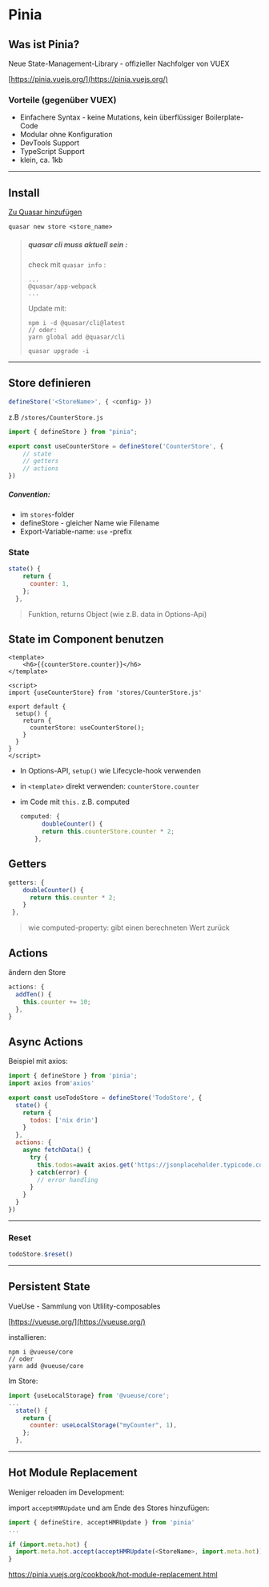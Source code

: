 # Pinia

## Was ist Pinia?

Neue State-Management-Library - offizieller Nachfolger von VUEX

[https://pinia.vuejs.org/](https://pinia.vuejs.org/)

### Vorteile (gegenüber VUEX)

- Einfachere Syntax - keine Mutations, kein überflüssiger Boilerplate-Code
- Modular ohne Konfiguration
- DevTools Support
- TypeScript Support
- klein, ca. 1kb

------

## Install

[Zu Quasar hinzufügen](https://quasar.dev/quasar-cli-vite/state-management-with-pinia)

```text
quasar new store <store_name>
```

> ##### quasar cli muss aktuell sein :
>
> check mit `quasar info` :
>
> ```
> ...
> @quasar/app-webpack
> ...
> ```
>
> Update mit:
>
> ```text
> npm i -d @quasar/cli@latest
> // oder:
> yarn global add @quasar/cli
>
> quasar upgrade -i
> ```

------

## Store definieren

```js
defineStore('<StoreName>', { <config> })
```

z.B `/stores/CounterStore.js`

```js
import { defineStore } from "pinia";

export const useCounterStore = defineStore('CounterStore', {
    // state
    // getters
    // actions
})
```

##### Convention:

- im `stores`-folder
- defineStore -  gleicher Name wie Filename
- Export-Variable-name:  `use` -prefix

### State

```js
state() {
    return {
      counter: 1,
    };
  },
```

> Funktion, returns Object (wie z.B. data in Options-Api)

## State im Component benutzen

```vue
<template>
	<h6>{{counterStore.counter}}</h6>
</template>

<script>
import {useCounterStore} from 'stores/CounterStore.js'

export default {
  setup() {
    return {
      counterStore: useCounterStore();
    }
  }
}
</script>
```

- In Options-API, `setup()` wie Lifecycle-hook verwenden

- in `<template>` direkt verwenden: `counterStore.counter`

- im Code mit `this.`  z.B. computed

  ```js
  computed: {
   		doubleCounter() {
        return this.counterStore.counter * 2;
      },
  ```

## Getters

```js
getters: {
    doubleCounter() {
      return this.counter * 2;
    }
 },
```

> wie computed-property: gibt einen berechneten Wert zurück

## Actions

ändern den Store

```js
actions: {
  addTen() {
    this.counter += 10;
  },
}
```

## Async Actions

Beispiel mit axios:

```js
import { defineStore } from 'pinia';
import axios from'axios'

export const useTodoStore = defineStore('TodoStore', {
  state() {
    return {
      todos: ['nix drin']
    }
  },
  actions: {
    async fetchData() {
      try {
        this.todos=await axios.get('https://jsonplaceholder.typicode.com/todos')
      } catch(error) {
        // error handling
      }
    }
  }
})

```

------

### Reset

```js
todoStore.$reset()
```

------

## Persistent State

VueUse - Sammlung von Utlility-composables

[https://vueuse.org/](https://vueuse.org/)

installieren:

```
npm i @vueuse/core
// oder
yarn add @vueuse/core
```

Im Store:

```js
import {useLocalStorage} from '@vueuse/core';
...
  state() {
    return {
      counter: useLocalStorage("myCounter", 1),
    };
  },
```

------

## Hot Module Replacement

Weniger reloaden im Development:

import `acceptHMRUpdate`   und am Ende des Stores hinzufügen:

```js
import { defineStire, acceptHMRUpdate } from 'pinia'
...

if (import.meta.hot) {
  import.meta.hot.accept(acceptHMRUpdate(<StoreName>, import.meta.hot))
}
```

https://pinia.vuejs.org/cookbook/hot-module-replacement.html

